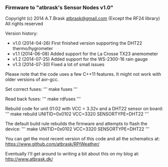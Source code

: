 ### Firmware to "atbrask's Sensor Nodes v1.0"
Copyright (c) 2014 A.T.Brask <atbrask@gmail.com> (Except the RF24 library)
All rights reserved

Version history:
* v1.0 (2014-04-26) First finished version supporting the DHT22 thermo/hygrometer
* v1.1 (2014-06-08) Added support for the La Crosse TX23 anemometer
* v1.2 (2014-07-25) Added support for the WS-2300-16 rain gauge
* v1.3 (2014-07-30) Fixed a lot of small issues

Please note that the code uses a few C++11 features. It might not work with
older versions of avr-gcc.

Set correct fuses:
'''
make fuses
'''

Read back fuses:
'''
make rdfuses
'''

Rebuild code for unit 01:02 with VCC = 3.32v and a DHT22 sensor on board:
'''
make rebuild UNITID=0x0102 VCC=3320 SENSORTYPE=DHT22
'''

The default build rule rebuilds the firmware and attempts to flash the device:
'''
make UNITID=0x0102 VCC=3320 SENSORTYPE=DHT22
'''

You can get the most recent version of this code and all the schematics at:
https://www.github.com/atbrask/RPIWeather/

Eventually I'll get around to writing a bit about this on my blog at:
http://www.atbrask.dk/
